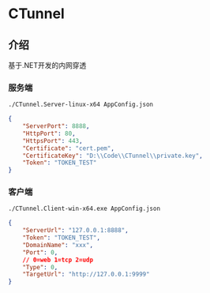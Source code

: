 # CTunnel

## 介绍

基于.NET开发的内网穿透

### 服务端

```sh
./CTunnel.Server-linux-x64 AppConfig.json
```

```json
{
    "ServerPort": 8888,
    "HttpPort": 80,
    "HttpsPort": 443,
    "Certificate": "cert.pem",
    "CertificateKey": "D:\\Code\\CTunnel\\private.key",
    "Token": "TOKEN_TEST"
}
```

### 客户端

```sh
./CTunnel.Client-win-x64.exe AppConfig.json
```

```json
{
    "ServerUrl": "127.0.0.1:8888",
    "Token": "TOKEN_TEST",
    "DomainName": "xxx",
    "Port": 0,
    // 0=web 1=tcp 2=udp
    "Type": 0,
    "TargetUrl": "http://127.0.0.1:9999"
}
```
